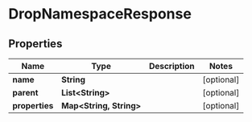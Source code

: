 

# DropNamespaceResponse


## Properties

| Name | Type | Description | Notes |
|------------ | ------------- | ------------- | -------------|
|**name** | **String** |  |  [optional] |
|**parent** | **List&lt;String&gt;** |  |  [optional] |
|**properties** | **Map&lt;String, String&gt;** |  |  [optional] |



